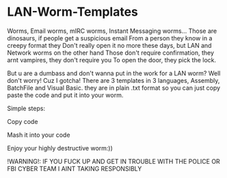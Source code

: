 # LAN-Worm-Templates
Worms, Email worms, mIRC worms, Instant Messaging worms...
Those are dinosaurs, if people get a suspicious email
From a person they know in a creepy format they
Don't really open it no more these days, but LAN and Network worms on the other hand
Those don't require confirmation, they arnt vampires, they don't require you
To open the door, they pick the lock.

But u are a dumbass and don't wanna put in the work for a LAN worm?
Well don't worry! Cuz I gotcha!
There are 3 templates in 3 languages, 
Assembly, BatchFile and Visual Basic.
they are in plain .txt format so you can just copy paste the code 
and put it into your worm.

Simple steps:

Copy code

Mash it into your code

Enjoy your highly destructive worm:))

!WARNING!: IF YOU FUCK UP AND GET IN TROUBLE WITH THE POLICE OR FBI CYBER TEAM I AINT TAKING RESPONSIBLY

